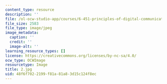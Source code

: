 ```yaml
---
content_type: resource
description: ''
file: /ol-ocw-studio-app/courses/6-451-principles-of-digital-communication-ii-spring-2005/48f6f7022199f81a81a83d15c124f8ec_2.jpg
file_size: 2583
file_type: image/jpeg
image_metadata:
  caption: ''
  credit: ''
  image-alt: ''
learning_resource_types: []
license: https://creativecommons.org/licenses/by-nc-sa/4.0/
ocw_type: OCWImage
resourcetype: Image
title: 2.jpg
uid: 48f6f702-2199-f81a-81a8-3d15c124f8ec
---
```

